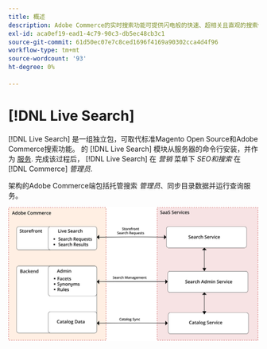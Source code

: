 ```yaml
---
title: 概述
description: Adobe Commerce的实时搜索功能可提供闪电般的快速、超相关且直观的搜索体验。
exl-id: aca0ef19-ead1-4c79-90c3-db5ec48cb3c1
source-git-commit: 61d50ec07e7c8ced1696f4169a90302cca4d4f96
workflow-type: tm+mt
source-wordcount: '93'
ht-degree: 0%

---
```


# [!DNL Live Search]

[!DNL Live Search] 是一组独立包，可取代标准Magento Open Source和Adobe Commerce搜索功能。 的 [!DNL Live Search] 模块从服务器的命令行安装，并作为 [服务](../landing/saas.md). 完成该过程后， [!DNL Live Search] 在 *营销* 菜单下 *SEO和搜索* 在 [!DNL Commerce] *管理员*.

架构的Adobe Commerce端包括托管搜索 *管理员*、同步目录数据并运行查询服务。

![实时搜索架构图](assets/architecture-diagram.svg)
